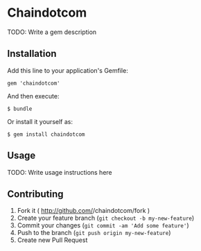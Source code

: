 # Chaindotcom

TODO: Write a gem description

## Installation

Add this line to your application's Gemfile:

    gem 'chaindotcom'

And then execute:

    $ bundle

Or install it yourself as:

    $ gem install chaindotcom

## Usage

TODO: Write usage instructions here

## Contributing

1. Fork it ( http://github.com/<my-github-username>/chaindotcom/fork )
2. Create your feature branch (`git checkout -b my-new-feature`)
3. Commit your changes (`git commit -am 'Add some feature'`)
4. Push to the branch (`git push origin my-new-feature`)
5. Create new Pull Request
